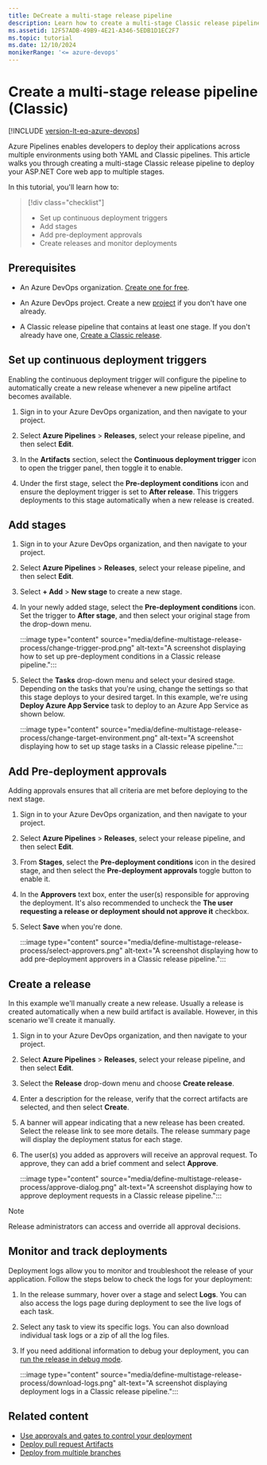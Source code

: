 ```yaml
---
title: DeCreate a multi-stage release pipeline
description: Learn how to create a multi-stage Classic release pipeline for your ASP.NET Core app using Azure Pipelines.
ms.assetid: 12F57ADB-49B9-4E21-A346-5EDB1D1EC2F7
ms.topic: tutorial
ms.date: 12/10/2024
monikerRange: '<= azure-devops'
---
```


# Create a multi-stage release pipeline (Classic)

[!INCLUDE [version-lt-eq-azure-devops](../../includes/version-lt-eq-azure-devops.md)]

Azure Pipelines enables developers to deploy their applications across multiple environments using both YAML and Classic pipelines. This article walks you through creating a multi-stage Classic release pipeline to deploy your ASP.NET Core web app to multiple stages.

In this tutorial, you'll learn how to:

> [!div class="checklist"]
> * Set up continuous deployment triggers
> * Add stages
> * Add pre-deployment approvals
> * Create releases and monitor deployments

## Prerequisites

- An Azure DevOps organization. [Create one for free](../../organizations/accounts/create-organization.md).

- An Azure DevOps project. Create a new [project](../../organizations/projects/create-project.md#create-a-project) if you don't have one already.

- A Classic release pipeline that contains at least one stage. If you don't already have one, [Create a Classic release](releases.md).

## Set up continuous deployment triggers

Enabling the continuous deployment trigger will configure the pipeline to automatically create a new release whenever a new pipeline artifact becomes available.

1. Sign in to your Azure DevOps organization, and then navigate to your project.

1. Select **Azure Pipelines** > **Releases**, select your release pipeline, and then select **Edit**.

1. In the **Artifacts** section, select the **Continuous deployment trigger** icon to open the trigger panel, then toggle it to enable.

1. Under the first stage, select the **Pre-deployment conditions** icon and ensure the deployment trigger is set to **After release**. This triggers deployments to this stage automatically when a new release is created. 

## Add stages

1. Sign in to your Azure DevOps organization, and then navigate to your project.

1. Select **Azure Pipelines** > **Releases**, select your release pipeline, and then select **Edit**.

1. Select **+ Add** > **New stage** to create a new stage.

1. In your newly added stage, select the **Pre-deployment conditions** icon. Set the trigger to **After stage**, and then select your original stage from the drop-down menu.
 
    :::image type="content" source="media/define-multistage-release-process/change-trigger-prod.png" alt-text="A screenshot displaying how to set up pre-deployment conditions in a Classic release pipeline.":::
    
1. Select the **Tasks** drop-down menu and select your desired stage. Depending on the tasks that you're using, change the settings so that this stage deploys to your desired target. In this example, we're using **Deploy Azure App Service** task to deploy to an Azure App Service as shown below. 

    :::image type="content" source="media/define-multistage-release-process/change-target-environment.png" alt-text="A screenshot displaying how to set up stage tasks in a Classic release pipeline.":::

## Add Pre-deployment approvals

Adding approvals ensures that all criteria are met before deploying to the next stage. 

1. Sign in to your Azure DevOps organization, and then navigate to your project.

1. Select **Azure Pipelines** > **Releases**, select your release pipeline, and then select **Edit**.

1. From **Stages**, select the **Pre-deployment conditions** icon in the desired stage, and then select the **Pre-deployment approvals** toggle button to enable it.

1. In the **Approvers** text box, enter the user(s) responsible for approving the deployment. It's also recommended to uncheck the **The user requesting a release or deployment should not approve it** checkbox.

1. Select **Save** when you're done.

    :::image type="content" source="media/define-multistage-release-process/select-approvers.png" alt-text="A screenshot displaying how to add pre-deployment approvers in a Classic release pipeline.":::

## Create a release

In this example we'll manually create a new release. Usually a release is created automatically when a new build artifact is available. However, in this scenario we'll create it manually.

1. Sign in to your Azure DevOps organization, and then navigate to your project.

1. Select **Azure Pipelines** > **Releases**, select your release pipeline, and then select **Edit**.

1. Select the **Release** drop-down menu and choose **Create release**.

1. Enter a description for the release, verify that the correct artifacts are selected, and then select **Create**.

1. A banner will appear indicating that a new release has been created. Select the release link to see more details. The release summary page will display the deployment status for each stage.

1. The user(s) you added as approvers will receive an approval request. To approve, they can add a brief comment and select **Approve**.

    :::image type="content" source="media/define-multistage-release-process/approve-dialog.png" alt-text="A screenshot displaying how to approve deployment requests in a Classic release pipeline.":::

> [!NOTE]   
> Release administrators can access and override all approval decisions.

## Monitor and track deployments

Deployment logs allow you to monitor and troubleshoot the release of your application. Follow the steps below to check the logs for your deployment:

1. In the release summary, hover over a stage and select **Logs**. You can also access the logs page during deployment to see the live logs of each task.
   
1. Select any task to view its specific logs. You can also download individual task logs or a zip of all the log files.

1. If you need additional information to debug your deployment, you can [run the release in debug mode](../../pipelines/release/variables.md#run-a-release-in-debug-mode).

    :::image type="content" source="media/define-multistage-release-process/download-logs.png" alt-text="A screenshot displaying deployment logs in a Classic release pipeline.":::
    
## Related content

- [Use approvals and gates to control your deployment](deploy-using-approvals.md)
- [Deploy pull request Artifacts](deploy-pull-request-builds.md)
- [Deploy from multiple branches](deploy-multiple-branches.md)
